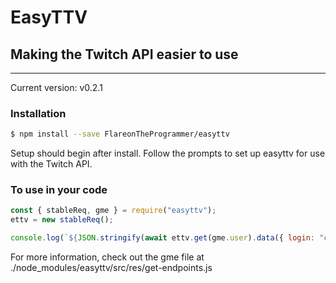 # EasyTTV

## Making the Twitch API easier to use

---

Current version: v0.2.1

### Installation

```bash
$ npm install --save FlareonTheProgrammer/easyttv
```

Setup should begin after install. Follow the prompts to set up easyttv for use with the Twitch API.

### To use in your code

```javascript
const { stableReq, gme } = require("easyttv");
ettv = new stableReq();

console.log(`${JSON.stringify(await ettv.get(gme.user).data({ login: "chefbear" }))}`);
```

For more information, check out the gme file at ./node_modules/easyttv/src/res/get-endpoints.js
